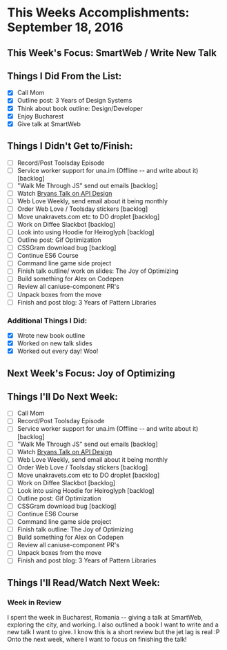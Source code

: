 # This Weeks Accomplishments: September 18, 2016

## This Week's Focus: SmartWeb / Write New Talk

## Things I Did From the List:

- [x] Call Mom
- [x] Outline post: 3 Years of Design Systems
- [x] Think about book outline: Design/Developer
- [x] Enjoy Bucharest
- [x] Give talk at SmartWeb

## Things I Didn't Get to/Finish:

- [ ] Record/Post Toolsday Episode
- [ ] Service worker support for una.im (Offline -- and write about it) [backlog]
- [ ] "Walk Me Through JS" send out emails [backlog]
- [ ] Watch [Bryans Talk on API Design](http://2016.cascadiafest.org/speakers/bryan-hughes/)
- [ ] Web Love Weekly, send email about it being monthly
- [ ] Order Web Love / Toolsday stickers  [backlog]
- [ ] Move unakravets.com etc to DO droplet [backlog]
- [ ] Work on Diffee Slackbot [backlog]
- [ ] Look into using Hoodie for Heiroglyph [backlog]
- [ ] Outline post: Gif Optimization
- [ ] CSSGram download bug [backlog]
- [ ] Continue ES6 Course
- [ ] Command line game side project
- [ ] Finish talk outline/ work on slides: The Joy of Optimizing
- [ ] Build something for Alex on Codepen
- [ ] Review all caniuse-component PR's
- [ ] Unpack boxes from the move
- [ ] Finish and post blog: 3 Years of Pattern Libraries

### Additional Things I Did:

- [x] Wrote new book outline
- [x] Worked on new talk slides
- [x] Worked out every day! Woo!

## Next Week's Focus: Joy of Optimizing

## Things I'll Do Next Week:

- [ ] Call Mom
- [ ] Record/Post Toolsday Episode
- [ ] Service worker support for una.im (Offline -- and write about it) [backlog]
- [ ] "Walk Me Through JS" send out emails [backlog]
- [ ] Watch [Bryans Talk on API Design](http://2016.cascadiafest.org/speakers/bryan-hughes/)
- [ ] Web Love Weekly, send email about it being monthly
- [ ] Order Web Love / Toolsday stickers  [backlog]
- [ ] Move unakravets.com etc to DO droplet [backlog]
- [ ] Work on Diffee Slackbot [backlog]
- [ ] Look into using Hoodie for Heiroglyph [backlog]
- [ ] Outline post: Gif Optimization
- [ ] CSSGram download bug [backlog]
- [ ] Continue ES6 Course
- [ ] Command line game side project
- [ ] Finish talk outline: The Joy of Optimizing
- [ ] Build something for Alex on Codepen
- [ ] Review all caniuse-component PR's
- [ ] Unpack boxes from the move
- [ ] Finish and post blog: 3 Years of Pattern Libraries

## Things I'll Read/Watch Next Week:

### Week in Review

I spent the week in Bucharest, Romania -- giving a talk at SmartWeb, exploring the city, and working. I also outlined a book I want to write and a new talk I want to give. I know this is a short review but the jet lag is real :P Onto the next week, where I want to focus on finishing the talk!